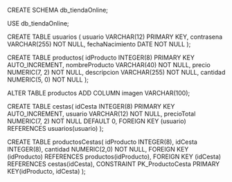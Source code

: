 CREATE SCHEMA db_tiendaOnline;

USE db_tiendaOnline;

CREATE TABLE usuarios (
	usuario VARCHAR(12) PRIMARY KEY,
    contrasena VARCHAR(255) NOT NULL,
    fechaNacimiento DATE NOT NULL
);

CREATE TABLE productos(
	idProducto INTEGER(8) PRIMARY KEY AUTO_INCREMENT,
    nombreProducto VARCHAR(40) NOT NULL,
    precio NUMERIC(7, 2) NOT NULL,
    descripcion VARCHAR(255) NOT NULL,
    cantidad NUMERIC(5, 0) NOT NULL
);

ALTER TABLE productos ADD COLUMN imagen VARCHAR(100);

CREATE TABLE cestas(
	idCesta INTEGER(8) PRIMARY KEY AUTO_INCREMENT,
    usuario VARCHAR(12) NOT NULL,
    precioTotal NUMERIC(7, 2) NOT NULL DEFAULT 0,
    FOREIGN KEY (usuario) REFERENCES usuarios(usuario)
);

CREATE TABLE productosCestas(
	idProducto INTEGER(8),
    idCesta INTEGER(8),
    cantidad NUMERIC(2,0) NOT NULL,
    FOREIGN KEY (idProducto) REFERENCES productos(idProducto),
    FOREIGN KEY (idCesta) REFERENCES cestas(idCesta),
    CONSTRAINT PK_ProductoCesta PRIMARY KEY(idProducto, idCesta)
);
